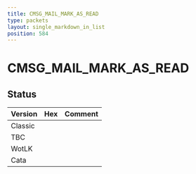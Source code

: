 ```yaml
---
title: CMSG_MAIL_MARK_AS_READ
type: packets
layout: single_markdown_in_list
position: 584
---
```


# CMSG_MAIL_MARK_AS_READ

## Status

Version | Hex | Comment
---------- | ---------- | ---------- 
Classic |  |  
TBC |  |  
WotLK |  |  
Cata |  |  
